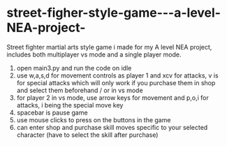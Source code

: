 # street-figher-style-game---a-level-NEA-project-
Street fighter martial arts style game i made for my A level NEA project, includes both multiplayer vs mode and a single player mode.
1. open main3.py and run the code on idle 
2. use w,a,s,d for movement controls as player 1 and xcv for attacks, v is for special attacks which will only work if you purchase them in shop and select them beforehand / or in vs mode 
3. for player 2 in vs mode, use arrow keys for movement and p,o,i for attacks, i being the special move key 
4. spacebar is pause game
5. use mouse clicks to press on the buttons in the game
6. can enter shop and purchase skill moves specific to your selected character (have to select the skill after purchase)
